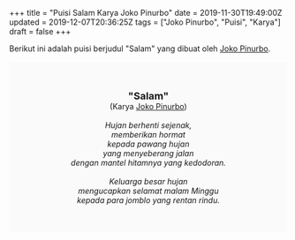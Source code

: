 +++
title = "Puisi Salam Karya Joko Pinurbo"
date = 2019-11-30T19:49:00Z
updated = 2019-12-07T20:36:25Z
tags = ["Joko Pinurbo", "Puisi", "Karya"]
draft = false
+++

<div dir="ltr" style="text-align: left;" trbidi="on"><div style="text-align: justify;">Berikut ini adalah puisi berjudul "Salam" yang dibuat oleh <a href="https://id.wikipedia.org/wiki/Joko_Pinurbo" target="_blank">Joko Pinurbo</a>.</div><br /><div style="background: #FAFAFA; font-size: 14px; height: auto; margin: 0 auto; padding: 50px; text-align: center; width: auto;"><span style="font-size: 18px;"><b>"Salam"</b></span><br />(Karya <a href="https://www.sekata.web.id/tags/joko-pinurbo" target="_blank">Joko Pinurbo</a>)<br /><br /><i>Hujan berhenti sejenak,<br />memberikan hormat<br />kepada pawang hujan<br />yang menyeberang jalan<br />dengan mantel hitamnya yang kedodoran.<br /><br />Keluarga besar hujan<br />mengucapkan selamat malam Minggu<br />kepada para jomblo yang rentan rindu.</i> </div></div>
